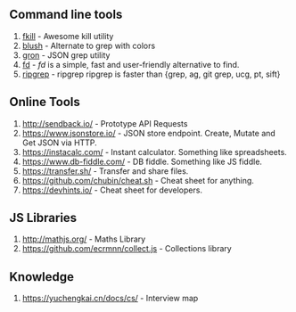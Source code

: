  ## Command line tools
 
 1. [fkill](https://github.com/sindresorhus/fkill-cli) - Awesome kill utility
 2. [blush](https://github.com/arsham/blush) - Alternate to grep with colors
 3. [gron](https://github.com/tomnomnom/gron) - JSON grep utility
 4. [fd](https://github.com/sharkdp/fd) - _fd_ is a simple, fast and user-friendly alternative to find.
 5. [ripgrep](https://blog.burntsushi.net/ripgrep/) - ripgrep ripgrep is faster than {grep, ag, git grep, ucg, pt, sift}
 
## Online Tools

1. http://sendback.io/ - Prototype API Requests
2. https://www.jsonstore.io/ - JSON store endpoint. Create, Mutate and Get JSON via HTTP.
3. https://instacalc.com/ - Instant calculator. Something like spreadsheets.
4. https://www.db-fiddle.com/ - DB fiddle. Something like JS fiddle.
5. https://transfer.sh/ - Transfer and share files.
6. https://github.com/chubin/cheat.sh - Cheat sheet for anything.
7. https://devhints.io/ - Cheat sheet for developers.

## JS Libraries
1. http://mathjs.org/ - Maths Library
2. https://github.com/ecrmnn/collect.js - Collections library

## Knowledge
1. https://yuchengkai.cn/docs/cs/ - Interview map
